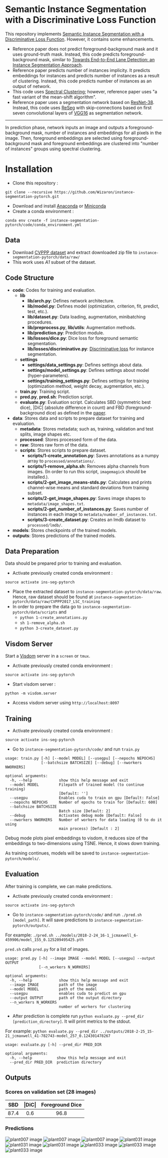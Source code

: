 
# Semantic Instance Segmentation with a Discriminative Loss Function

This repository implements [Semantic Instance Segmentation with a Discriminative Loss Function](https://arxiv.org/abs/1708.02551). However, it contains some enhancements.

* Reference paper does not predict foreground-background mask and it uses ground-truth mask. Instead, this code predicts foreground-background mask, similar to [ Towards End-to-End Lane Detection: an Instance Segmentation Approach](https://arxiv.org/abs/1802.05591).
* Reference paper predicts number of instances implicity. It predicts embeddings for instances and predicts number of instances as a result of clustering. Instead, this code predicts number of instances as an output of network.
* This code uses [Spectral Clustering](http://scikit-learn.org/stable/modules/generated/sklearn.cluster.SpectralClustering.html); however, reference paper uses "a fast variant of the mean-shift algorithm". 
* Reference paper uses a segmentation network based on [ResNet-38](https://arxiv.org/abs/1512.03385). Instead, this code uses [ReSeg](https://arxiv.org/abs/1511.07053)  with skip-connections based on first seven convolutional layers of [VGG16](https://arxiv.org/abs/1409.1556)  as segmentation network.

----------------------------

In prediction phase, network inputs an image and outputs a foreground-background mask, number of instances and embeddings for all pixels in the image. Then, foreground embeddings are selected using foreground-background mask and foreground embeddings are clustered into "number of instances" groups using spectral clustering.

# Installation

* Clone this repository : 

`git clone --recursive https://github.com/Wizaron/instance-segmentation-pytorch.git`

* Download and install [Anaconda](https://www.anaconda.com/download/) or [Miniconda](https://conda.io/miniconda.html)
* Create a conda environment : 

`conda env create -f instance-segmentation-pytorch/code/conda_environment.yml`

## Data

* Download [CVPPP dataset](https://www.plant-phenotyping.org/datasets-download) and extract downloaded zip file to `instance-segmentation-pytorch/data/raw/`
*  This work uses *A1* subset of the dataset. 

## Code Structure

* **code**: Codes for training and evaluation.
	* **lib**
		* **lib/arch.py**: Defines network architecture.
		* **lib/model.py**: Defines model (optimization, criterion, fit, predict, test, etc.).
		* **lib/dataset.py**: Data loading, augmentation, minibatching procedures.
		* **lib/preprocess.py**, **lib/utils**: Augmentation methods.
		* **lib/prediction.py**: Prediction module.
		* **lib/losses/dice.py**: Dice loss for foreground semantic segmentation.
		* **lib/losses/discriminative.py**: [Discriminative loss](https://arxiv.org/pdf/1708.02551.pdf) for instance segmentation.
	* **settings**
		* **settings/data_settings.py**: Defines settings about data.
		* **settings/model_settings.py**: Defines settings about model (hyper-parameters). 
		* **settings/training_settings.py**: Defines settings for training (optimization method, weight decay, augmentation, etc.).
    * **train.py**: Training script.
	* **pred.py**, **pred.sh**: Prediction script.
	* **evaluate.py**: Evaluation script. Calculates SBD (symmetric best dice), |DiC| (absolute difference in count) and FBD (foreground-background dice) as defined in the [paper](http://eprints.nottingham.ac.uk/34197/1/MVAP-D-15-00134_Revised_manuscript.pdf).
* **data**:  Stores data and scripts to prepare dataset for training and evaluation.
	* **metadata**: Stores metadata; such as, training, validation and test splits, image shapes etc.
	* **processed**: Stores processed form of the data.
	* **raw**: Stores raw form of the data.
	* **scripts**: Stores scripts to prepare dataset.
		* **scripts/1-create_annotation.py**: Saves annotations as a numpy array to `processed/annotations/`.
		* **scripts/1-remove_alpha.sh**: Removes alpha channels from images. (In order to run this script, `imagemagick` should be installed.).
		* **scripts/2-get_image_means-stds.py**: Calculates and prints channel-wise means and standard deviations from training subset.
		* **scripts/2-get_image_shapes.py**:  Saves image shapes to `metadata/image_shapes.txt`.
		* **scripts/2-get_number_of_instances.py**: Saves number of instances in each image to `metadata/number_of_instances.txt`.
		* **scripts/3-create_dataset.py**: Creates an lmdb dataset to `processed/lmdb/`.
* **models**: Stores checkpoints of the trained models.
* **outputs**: Stores predictions of the trained models.

## Data Preparation

Data should be prepared prior to training and evaluation.

* Activate previously created conda environment :

`source activate ins-seg-pytorch`

* Place the extracted dataset to `instance-segmentation-pytorch/data/raw`. Hence, raw dataset should be found at `instance-segmentation-pytorch/data/raw/CVPPP2017_LSC_training`
* In order to prepare the data go to `instance-segmentation-pytorch/data/scripts` and 
	* `python 1-create_annotations.py`
	* `sh 1-remove_alpha.sh`
	* `python 3-create_dataset.py`

## Visdom Server

Start a [Visdom](https://github.com/facebookresearch/visdom) server in a `screen` or `tmux`.

* Activate previously created conda environment :

`source activate ins-seg-pytorch`

* Start visdom server :

`python -m visdom.server`

* Access visdom server using `http://localhost:8097`

## Training

* Activate previously created conda environment :

`source activate ins-seg-pytorch`

* Go to `instance-segmentation-pytorch/code/` and run `train.py`

```
usage: train.py [-h] [--model MODEL] [--usegpu] [--nepochs NEPOCHS]
                [--batchsize BATCHSIZE] [--debug] [--nworkers NWORKERS]

optional arguments:
  -h, --help            show this help message and exit
  --model MODEL         Filepath of trained model (to continue training)
                        [Default: '']
  --usegpu              Enables cuda to train on gpu [Default: False]
  --nepochs NEPOCHS     Number of epochs to train for [Default: 600]
  --batchsize BATCHSIZE
                        Batch size [Default: 2]
  --debug               Activates debug mode [Default: False]
  --nworkers NWORKERS   Number of workers for data loading (0 to do it using
                        main process) [Default : 2]
```

Debug mode plots pixel embeddings to visdom, it reduces size of the embeddings to two-dimensions using TSNE. Hence, it slows down training.

As training continues, models will be saved to `instance-segmentation-pytorch/models/`.

## Evaluation

After training is complete, we can make predictions.

* Activate previously created conda environment :

`source activate ins-seg-pytorch`

* Go to `instance-segmentation-pytorch/code/` and run `./pred.sh [model_path]`. It will save predictions to `instance-segmentation-pytorch/outputs/`.

For example: `./pred.sh ../models/2018-2-24_16-1_jcmaxwell_6-459906/model_155_0.125209495425.pth`

`pred.sh` calls `pred.py` for a list of images.

```
usage: pred.py [-h] --image IMAGE --model MODEL [--usegpu] --output OUTPUT
               [--n_workers N_WORKERS]

optional arguments:
  -h, --help            show this help message and exit
  --image IMAGE         path of the image
  --model MODEL         path of the model
  --usegpu              enables cuda to predict on gpu
  --output OUTPUT       path of the output directory
  --n_workers N_WORKERS
                        number of workers for clustering
```

* After prediction is complete run `python evaluate.py --pred_dir [prediction_directory]`. It will print metrics to the stdout.

For example: `python evaluate.py --pred_dir ../outputs/2018-2-25_15-21_jcmaxwell_41-782743-model_257_0.124301478267`

```
usage: evaluate.py [-h] --pred_dir PRED_DIR

optional arguments:
  -h, --help           show this help message and exit
  --pred_dir PRED_DIR  prediction directory
```

## Outputs

### Scores on validation set (28 images)

| SBD           | \|DiC\|       | Foreground Dice  |
|:-------------:|:-------------:|:----------------:|
| 87.4          | 0.6           | 96.8             |

### Predictions

![plant007 image](samples/plant007_rgb.png) ![plant007 image](samples/plant007_rgb-ins_mask_color.png) ![plant007 image](samples/plant007_rgb-fg_mask.png)
![plant031 image](samples/plant031_rgb.png?raw=true "plant031 image") ![plant031 image](samples/plant031_rgb-ins_mask_color.png?raw=true "plant031 instance segmentation") ![plant031 image](samples/plant031_rgb-fg_mask.png?raw=true "plant031 foreground segmentation")
![plant033 image](samples/plant033_rgb.png?raw=true "plant033 image") ![plant033 image](samples/plant033_rgb-ins_mask_color.png?raw=true "plant033 instance segmentation") ![plant033 image](samples/plant033_rgb-fg_mask.png?raw=true "plant033 foreground segmentation")
